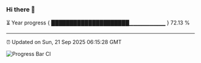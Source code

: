 ### Hi there 👋

⏳ Year progress { █████████████████████▁▁▁▁▁▁▁▁▁ } 72.13 %

---

⏰ Updated on Sun, 21 Sep 2025 06:15:28 GMT

![Progress Bar CI](https://github.com/Shyam-Makwana/GitHub-Actions-Demo/workflows/Progress%20Bar%20CI/badge.svg)
